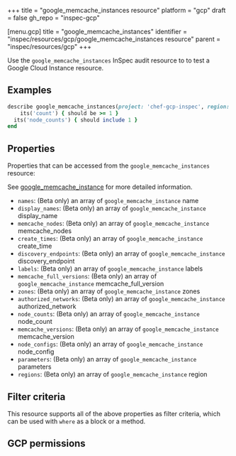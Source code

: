 +++
title = "google_memcache_instances resource"
platform = "gcp"
draft = false
gh_repo = "inspec-gcp"

[menu.gcp]
title = "google_memcache_instances"
identifier = "inspec/resources/gcp/google_memcache_instances resource"
parent = "inspec/resources/gcp"
+++

Use the `google_memcache_instances` InSpec audit resource to to test a Google Cloud Instance resource.

## Examples

```ruby
describe google_memcache_instances(project: 'chef-gcp-inspec', region: 'europe-west2') do
	its('count') { should be >= 1 }
  its('node_counts') { should include 1 }
end
```

## Properties

Properties that can be accessed from the `google_memcache_instances` resource:

See [google_memcache_instance](google_memcache_instance) for more detailed information.

  * `names`: (Beta only) an array of `google_memcache_instance` name
  * `display_names`: (Beta only) an array of `google_memcache_instance` display_name
  * `memcache_nodes`: (Beta only) an array of `google_memcache_instance` memcache_nodes
  * `create_times`: (Beta only) an array of `google_memcache_instance` create_time
  * `discovery_endpoints`: (Beta only) an array of `google_memcache_instance` discovery_endpoint
  * `labels`: (Beta only) an array of `google_memcache_instance` labels
  * `memcache_full_versions`: (Beta only) an array of `google_memcache_instance` memcache_full_version
  * `zones`: (Beta only) an array of `google_memcache_instance` zones
  * `authorized_networks`: (Beta only) an array of `google_memcache_instance` authorized_network
  * `node_counts`: (Beta only) an array of `google_memcache_instance` node_count
  * `memcache_versions`: (Beta only) an array of `google_memcache_instance` memcache_version
  * `node_configs`: (Beta only) an array of `google_memcache_instance` node_config
  * `parameters`: (Beta only) an array of `google_memcache_instance` parameters
  * `regions`: (Beta only) an array of `google_memcache_instance` region

## Filter criteria

This resource supports all of the above properties as filter criteria, which can be used
with `where` as a block or a method.

## GCP permissions
